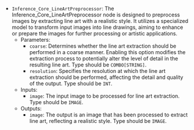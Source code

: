 - `Inference_Core_LineArtPreprocessor`: The Inference_Core_LineArtPreprocessor node is designed to preprocess images by extracting line art with a realistic style. It utilizes a specialized model to transform input images into line drawings, aiming to enhance or prepare the images for further processing or artistic applications.
    - Parameters:
        - `coarse`: Determines whether the line art extraction should be performed in a coarse manner. Enabling this option modifies the extraction process to potentially alter the level of detail in the resulting line art. Type should be `COMBO[STRING]`.
        - `resolution`: Specifies the resolution at which the line art extraction should be performed, affecting the detail and quality of the output. Type should be `INT`.
    - Inputs:
        - `image`: The input image to be processed for line art extraction. Type should be `IMAGE`.
    - Outputs:
        - `image`: The output is an image that has been processed to extract line art, reflecting a realistic style. Type should be `IMAGE`.
